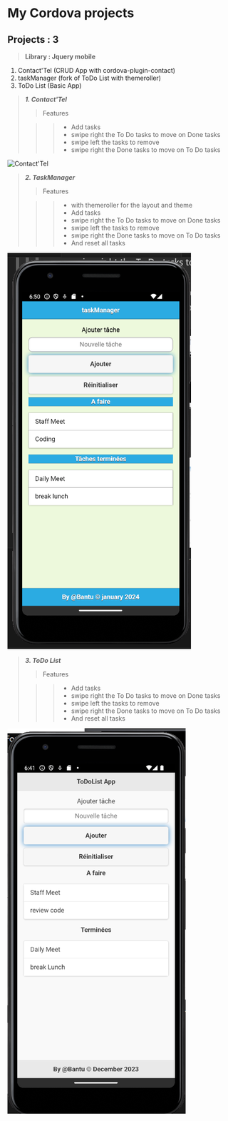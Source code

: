 # **My Cordova projects**

## **Projects : 3**

> **Library : Jquery mobile**

1. Contact'Tel (CRUD App with cordova-plugin-contact)
2. taskManager (fork of ToDo List with themeroller)
3. ToDo List (Basic App)

> ***1. Contact'Tel***
>
>>Features
>
>>> * Add tasks
>>> * swipe right the To Do tasks to move on Done tasks
>>> * swipe left the tasks to remove
>>> * swipe right the Done tasks to move on To Do tasks

   ![Contact'Tel](img/spps.png "Contact'Tel")

> ***2. TaskManager***
>
>>Features
>
>>> * with themeroller for the layout and theme
>>> * Add tasks
>>> * swipe right the To Do tasks to move on Done tasks
>>> * swipe left the tasks to remove
>>> * swipe right the Done tasks to move on To Do tasks
>>> * And reset all tasks

   ![taskManager](img/taskManager.png "taskManager")

> ***3. ToDo List***
>
>>Features
>
>>> * Add tasks
>>> * swipe right the To Do tasks to move on Done tasks
>>> * swipe left the tasks to remove
>>> * swipe right the Done tasks to move on To Do tasks
>>> * And reset all tasks

   ![ToDoList](img/ToDoLists.png "ToDo List")